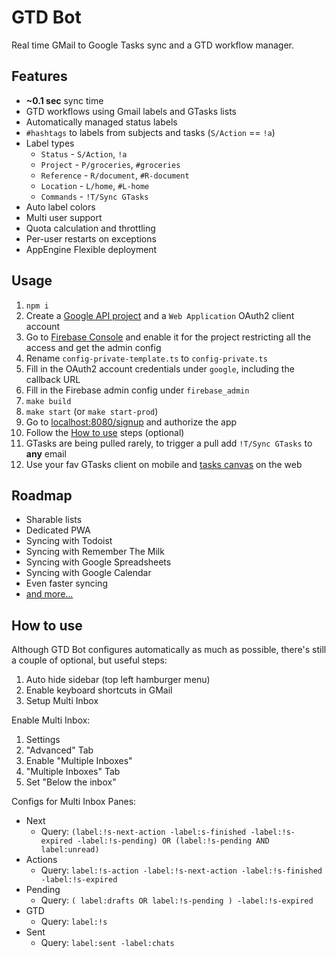# GTD Bot

Real time GMail to Google Tasks sync and a GTD workflow manager.

## Features

* **~0.1 sec** sync time
* GTD workflows using Gmail labels and GTasks lists
* Automatically managed status labels
* `#hashtags` to labels from subjects and tasks (`S/Action` == `!a`)
* Label types
  * `Status` - `S/Action`, `!a`
  * `Project` - `P/groceries`, `#groceries`
  * `Reference` - `R/document`, `#R-document`
  * `Location` - `L/home`, `#L-home`
  * `Commands` - `!T/Sync GTasks`
* Auto label colors
* Multi user support
* Quota calculation and throttling
* Per-user restarts on exceptions
* AppEngine Flexible deployment

## Usage

1.  `npm i`
1.  Create a [Google API project](https://console.cloud.google.com/iam-admin/) and a `Web Application` OAuth2 client account
1.  Go to [Firebase Console](https://console.firebase.google.com/u/0/) and enable it for the project restricting all the access and get the admin config
1.  Rename `config-private-template.ts` to `config-private.ts`
1.  Fill in the OAuth2 account credentials under `google`, including the callback URL
1.  Fill in the Firebase admin config under `firebase_admin`
1.  `make build`
1.  `make start` (or `make start-prod`)
1.  Go to [localhost:8080/signup](http://localhost:8080/signup) and authorize the app
1.  Follow the [How to use](#how-to-use) steps (optional)
1.  GTasks are being pulled rarely, to trigger a pull add `!T/Sync GTasks` to **any** email
1.  Use your fav GTasks client on mobile and [tasks canvas](https://mail.google.com/tasks/canvas) on the web

## Roadmap

* Sharable lists
* Dedicated PWA
* Syncing with Todoist
* Syncing with Remember The Milk
* Syncing with Google Spreadsheets
* Syncing with Google Calendar
* Even faster syncing
* [and more...](https://github.com/TobiaszCudnik/gtd-bot/blob/master/TODO.md)

## How to use

Although GTD Bot configures automatically as much as possible, there's still a couple of optional, but useful steps:

1.  Auto hide sidebar (top left hamburger menu)
1.  Enable keyboard shortcuts in GMail
1.  Setup Multi Inbox

Enable Multi Inbox:

1.  Settings
1.  "Advanced" Tab
1.  Enable "Multiple Inboxes"
1.  "Multiple Inboxes" Tab
1.  Set "Below the inbox"

Configs for Multi Inbox Panes:

* Next
  * Query: `(label:!s-next-action -label:s-finished -label:!s-expired -label:!s-pending) OR (label:!s-pending AND label:unread)`
* Actions
  * Query: `label:!s-action -label:!s-next-action -label:!s-finished -label:!s-expired`
* Pending
  * Query: `( label:drafts OR label:!s-pending ) -label:!s-expired`
* GTD
  * Query: `label:!s`
* Sent
  * Query: `label:sent -label:chats`
